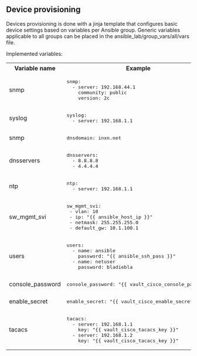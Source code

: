 Device provisioning
-------------------

Devices provisioning is done with a jinja template that configures basic device settings based on variables per Ansible group.
Generic variables applicable to all groups can be placed in the ansible_lab/group_vars/all/vars file. 


Implemented variables:
<table>
<th>Variable name</th><th>Example</th><th>Description</th>
<tr><td>snmp<td><pre>snmp:
  - server: 192.168.44.1
    community: public
    version: 2c
</pre><td>SNMP servers and communities</tr>

<tr><td>syslog<td><pre>syslog:
  - server: 192.168.1.1
</pre><td>Syslog servers</tr>

<tr><td>snmp<td><pre>dnsdomain: inxn.net
</pre><td>DNS domain name</tr>

<tr><td>dnsservers<td><pre>dnsservers:
  - 8.8.8.8
  - 4.4.4.4
</pre><td>DNS lookup servers</tr>

<tr><td>ntp<td><pre>ntp:
  - server: 192.168.1.1
</pre><td>NTP servers</tr>

<tr><td>sw_mgmt_svi<td><pre>sw_mgmt_svi:
 - vlan: 10
 - ip: "{{ ansible_host_ip }}"
 - netmask: 255.255.255.0
 - default_gw: 10.1.100.1
</pre><td>SVI for switch management</tr>

<tr><td>users<td><pre>users:
  - name: ansible
    password: "{{ ansible_ssh_pass }}"
  - name: netuser
    password: bladiebla
</pre><td>Device user authentication</tr>

<tr><td>console_password<td><pre>
console_password: "{{ vault_cisco_console_pass }}"
</pre><td>Serial console password</tr>

<tr><td>enable_secret<td><pre>enable_secret: "{{ vault_cisco_enable_secret }}"
</pre><td>Cisco enable secret</tr>

<tr><td>tacacs<td><pre>tacacs:
  - server: 192.168.1.1
    key: "{{ vault_cisco_tacacs_key }}"
  - server: 192.168.1.2
    key: "{{ vault_cisco_tacacs_key }}"
</pre><td>Tacacs authentication settings</tr>

</table>
